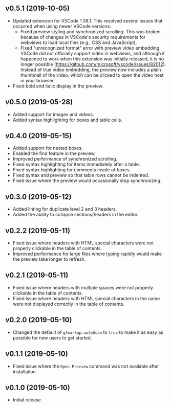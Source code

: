 ## v0.5.1 (2019-10-05)

* Updated extension for VSCode 1.38.1. This resolved several issues
  that occurred when using newer VSCode versions:
  * Fixed preview styling and synchronized scrolling. This was broken because
    of changes in VSCode's security requirements for webviews to load local
    files (e.g., CSS and JavaScript).
  * Fixed "unrecognized format" error with preview video embedding. VSCode did
    not officially support video in webviews, and although it happened to work
    when this extension was initially released, it is no longer possible
    (https://github.com/microsoft/vscode/issues/82012).
    Instead of true video embedding, the preview now includes a plain thumbnail
    of the video, which can be clicked to open the video host in your browser.
* Fixed bold and italic display in the preview.

## v0.5.0 (2019-05-28)

* Added support for images and videos.
* Added syntax highlighting for boxes and table cells.

## v0.4.0 (2019-05-15)

* Added support for nested boxes.
* Enabled the find feature in the preview.
* Improved performance of synchronized scrolling.
* Fixed syntax highlighting for items immediately after a table.
* Fixed syntax highlighting for comments inside of boxes.
* Fixed syntax and preview so that table rows cannot be indented.
* Fixed issue where the preview would occasionally stop synchronizing.

## v0.3.0 (2019-05-12)

* Added linting for duplicate level 2 and 3 headers.
* Added the ability to collapse sections/headers in the editor.

## v0.2.2 (2019-05-11)

* Fixed issue where headers with HTML special characters were not properly
  clickable in the table of contents.
* Improved performance for large files where typing rapidly would make the
  preview take longer to refresh.

## v0.2.1 (2019-05-11)

* Fixed issue where headers with multiple spaces were not properly clickable
  in the table of contents.
* Fixed issue where headers with HTML special characters in the name were not
  displayed correctly in the table of contents.

## v0.2.0 (2019-05-10)

* Changed the default of `gfmarkup.autoScan` to `true` to make it as easy as
  possible for new users to get started.

## v0.1.1 (2019-05-10)

* Fixed issue where the `Open Preview` command was not available after
  installation.

## v0.1.0 (2019-05-10)

* Initial release.
